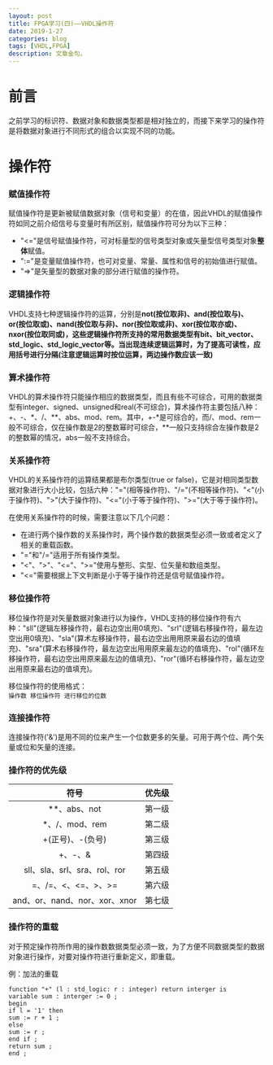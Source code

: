 ```yaml
---
layout: post
title: FPGA学习(四)——VHDL操作符
date: 2019-1-27
categories: blog
tags: [VHDL,FPGA]
description: 文章金句。
---
```


# 前言
之前学习的标识符、数据对象和数据类型都是相对独立的，而接下来学习的操作符是将数据对象进行不同形式的组合以实现不同的功能。

# 操作符
### 赋值操作符
赋值操作符是更新被赋值数据对象（信号和变量）的在值，因此VHDL的赋值操作符如同之前介绍信号与变量时有所区别，赋值操作符可分为以下三种：  
* "<="是信号赋值操作符，可对标量型的信号类型对象或矢量型信号类型对象**整体**赋值。
* ":="是变量赋值操作符，也可对变量、常量、属性和信号的初始值进行赋值。
* "=>"是矢量型的数据对象的部分进行赋值的操作符。

### 逻辑操作符
VHDL支持七种逻辑操作符的运算，分别是**not(按位取非)、and(按位取与)、or(按位取或)、nand(按位取与非)、nor(按位取或非)、xor(按位取亦或)、nxor(按位取同或)，**这些逻辑操作符所支持的常用数据类型有bit、bit_vector、std_logic、std_logic_vector等。当出现连续逻辑运算时，为了提高可读性，应用括号进行分隔**(注意逻辑运算时按位运算，两边操作数应该一致)**

### 算术操作符
VHDL的算术操作符只能操作相应的数据类型，而且有些不可综合，可用的数据类型有integer、signed、unsigned和real(不可综合)，算术操作符主要包括八种：+、-、\*、/、\*\*、abs、mod、rem。其中，+-\*是可综合的，而/、mod、rem一般不可综合，仅在操作数是2的整数幂时可综合，\*\*一般只支持综合左操作数是2的整数幂的情况，abs一般不支持综合。

### 关系操作符
VHDL的关系操作符的运算结果都是布尔类型(true or false)，它是对相同类型数据对象进行大小比较，包括六种："="(相等操作符)、"/="(不相等操作符)、"<"(小于操作符)、">"(大于操作符)、"<="(小于等于操作符)、">="(大于等于操作符)。

在使用关系操作符的时候，需要注意以下几个问题：  
* 在进行两个操作数的关系操作时，两个操作数的数据类型必须一致或者定义了相关的重载函数。  
* "="和"/="适用于所有操作类型。  
* "<"、">"、"<="、">="使用与整形、实型、位矢量和数组类型。  
* "<="需要根据上下文判断是小于等于操作符还是信号赋值操作符。  

### 移位操作符
移位操作符是对矢量数据对象进行以为操作，VHDL支持的移位操作符有六种："sll"(逻辑左移操作符，最右边空出用0填充)、"srl"(逻辑右移操作符，最左边空出用0填充)、"sla"(算术左移操作符，最右边空出用用原来最右边的值填充)、"sra"(算术右移操作符，最左边空出用用原来最左边的值填充)、"rol"(循环左移操作符，最右边空出用原来最左边的值填充)、"ror"(循环右移操作符，最左边空出用原来最右边的值填充)。

移位操作符的使用格式：  
`操作数 移位操作符 进行移位的位数`

### 连接操作符
连接操作符('&')是用不同的位来产生一个位数更多的矢量。可用于两个位、两个矢量或位和矢量的连接。

### 操作符的优先级
| 符号 | 优先级 |  
|:---:|:---:|  
| \*\*、abs、not | 第一级 |  
| \*、/、mod、rem | 第二级 |  
| +(正号)、-(负号) | 第三级 |  
| +、-、&| 第四级 |  
| sll、sla、srl、sra、rol、ror | 第五级 |  
| =、/=、<、<=、>、>= | 第六级 |  
| and、or、nand、nor、xor、xnor | 第七级 |  

### 操作符的重载
对于预定操作符所作用的操作数数据类型必须一致，为了方便不同数据类型的数据对象进行操作，对要对操作符进行重新定义，即重载。

例：加法的重载  
```
function "+" (l : std_logic: r : integer) return interger is
variable sum : interger := 0 ;
begin
if l = '1' then
sum := r + 1 ;
else
sum := r ;
end if ;
return sum ;
end ;
```